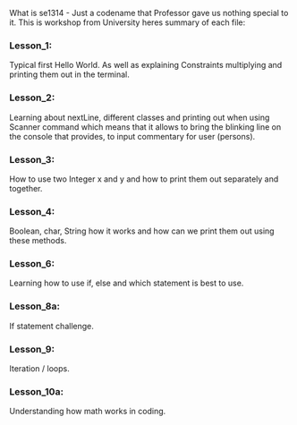 What is se1314 - Just a codename that Professor gave us nothing special to it.
This is workshop from University heres summary of each file:

### Lesson_1:

Typical first Hello World. As well as explaining Constraints multiplying and printing them out in the terminal.

### Lesson_2:

Learning about nextLine, different classes and printing out when using Scanner command which means that it allows to bring the blinking line on the console that provides, to input commentary for user (persons).

### Lesson_3:

How to use two Integer x and y and how to print them out separately and together.

### Lesson_4:

Boolean, char, String how it works and how can we print them out using these methods.

### Lesson_6:

Learning how to use if, else and which statement is best to use.

### Lesson_8a:

If statement challenge.

### Lesson_9:

Iteration / loops.

### Lesson_10a:

Understanding how math works in coding.